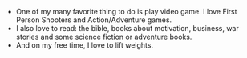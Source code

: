 * One of my many favorite thing to do is play video game. I love First Person Shooters and Action/Adventure games.
* I also love to read: the bible, books about motivation, business, war stories and some science fiction or adventure books.
* And on my free time, I love to lift weights.
